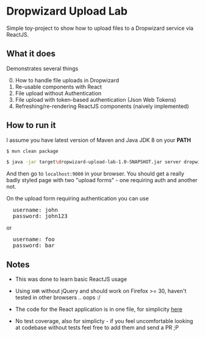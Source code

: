 Dropwizard Upload Lab
=

Simple toy-project to show how to upload files to a Dropwizard service via ReactJS.

## What it does

Demonstrates several things

0. How to handle file uploads in Dropwizard
1. Re-usable components with React
2. File upload without Authentication
3. File upload with token-based authentication (Json Web Tokens)
4. Refreshing/re-rendering ReactJS components (naively implemented)

## How to run it

I assume you have latest version of Maven and Java JDK 8 on your **PATH**

```bash
$ mvn clean package

$ java -jar target\dropwizard-upload-lab-1.0-SNAPSHOT.jar server dropwizard_upload.yml
```

And then go to ```localhost:9000``` in your browser. You should get a really badly styled
page with two "upload forms" - one requiring auth and another not.

On the upload form requiring authentication you can use

<pre>
  username: john
  password: john123
</pre>

or

<pre>
  username: foo
  password: bar
</pre>

## Notes

* This was done to learn basic ReactJS usage

* Using ```XHR``` without jQuery and should work on Firefox >= 30, haven't tested in other browsers .. oops :/

* The code for the React application is in one file, for simplicity [here](src/main/resources/webapp/application.js)

* No test coverage, also for simplicty - if you feel uncomfortable looking at codebase without
tests feel free to add them and send a PR ;P
